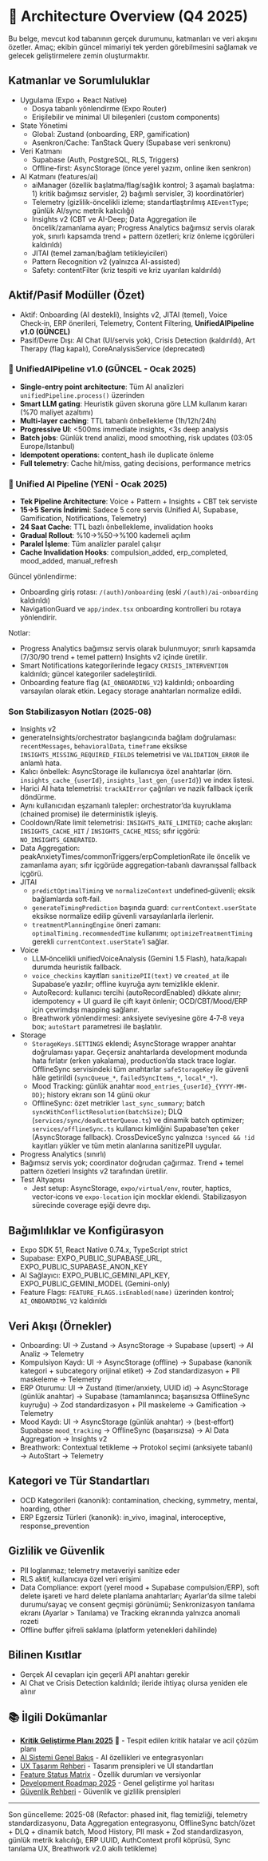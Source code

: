 # 📐 Architecture Overview (Q4 2025)

Bu belge, mevcut kod tabanının gerçek durumunu, katmanları ve veri akışını özetler. Amaç; ekibin güncel mimariyi tek yerden görebilmesini sağlamak ve gelecek geliştirmelere zemin oluşturmaktır.

## Katmanlar ve Sorumluluklar
- Uygulama (Expo + React Native)
  - Dosya tabanlı yönlendirme (Expo Router)
  - Erişilebilir ve minimal UI bileşenleri (custom components)
- State Yönetimi
  - Global: Zustand (onboarding, ERP, gamification)
  - Asenkron/Cache: TanStack Query (Supabase veri senkronu)
- Veri Katmanı
  - Supabase (Auth, PostgreSQL, RLS, Triggers)
  - Offline-first: AsyncStorage (önce yerel yazım, online iken senkron)
 - AI Katmanı (features/ai)
   - aiManager (özellik başlatma/flag/sağlık kontrol; 3 aşamalı başlatma: 1) kritik bağımsız servisler, 2) bağımlı servisler, 3) koordinatörler)
   - Telemetry (gizlilik-öncelikli izleme; standartlaştırılmış `AIEventType`; günlük AI/sync metrik kalıcılığı)
   - Insights v2 (CBT ve AI-Deep; Data Aggregation ile öncelik/zamanlama ayarı; Progress Analytics bağımsız servis olarak yok, sınırlı kapsamda trend + pattern özetleri; kriz önleme içgörüleri kaldırıldı)
   - JITAI (temel zaman/bağlam tetikleyicileri)
   - Pattern Recognition v2 (yalnızca AI-assisted)
   - Safety: contentFilter (kriz tespiti ve kriz uyarıları kaldırıldı)

## Aktif/Pasif Modüller (Özet)
- Aktif: Onboarding (AI destekli), Insights v2, JITAI (temel), Voice Check‑in, ERP önerileri, Telemetry, Content Filtering, **UnifiedAIPipeline v1.0 (GÜNCEL)**
- Pasif/Devre Dışı: AI Chat (UI/servis yok), Crisis Detection (kaldırıldı), Art Therapy (flag kapalı), CoreAnalysisService (deprecated)

### 🚀 UnifiedAIPipeline v1.0 (GÜNCEL - Ocak 2025)
- **Single-entry point architecture**: Tüm AI analizleri `unifiedPipeline.process()` üzerinden
- **Smart LLM gating**: Heuristik güven skoruna göre LLM kullanım kararı (%70 maliyet azaltımı)
- **Multi-layer caching**: TTL tabanlı önbellekleme (1h/12h/24h)
- **Progressive UI**: <500ms immediate insights, <3s deep analysis
- **Batch jobs**: Günlük trend analizi, mood smoothing, risk updates (03:05 Europe/Istanbul)
- **Idempotent operations**: content_hash ile duplicate önleme
- **Full telemetry**: Cache hit/miss, gating decisions, performance metrics

### 🎯 Unified AI Pipeline (YENİ - Ocak 2025)
- **Tek Pipeline Architecture**: Voice + Pattern + Insights + CBT tek serviste
- **15→5 Servis İndirimi**: Sadece 5 core servis (Unified AI, Supabase, Gamification, Notifications, Telemetry)
- **24 Saat Cache**: TTL bazlı önbellekleme, invalidation hooks
- **Gradual Rollout**: %10→%50→%100 kademeli açılım
- **Paralel İşleme**: Tüm analizler paralel çalışır
- **Cache Invalidation Hooks**: compulsion_added, erp_completed, mood_added, manual_refresh
  
Güncel yönlendirme:
- Onboarding giriş rotası: `/(auth)/onboarding` (eski `/(auth)/ai-onboarding` kaldırıldı)
- NavigationGuard ve `app/index.tsx` onboarding kontrolleri bu rotaya yönlendirir.
  
Notlar:
 - Progress Analytics bağımsız servis olarak bulunmuyor; sınırlı kapsamda (7/30/90 trend + temel pattern) Insights v2 içinde üretilir.
 - Smart Notifications kategorilerinde legacy `CRISIS_INTERVENTION` kaldırıldı; güncel kategoriler sadeleştirildi.
 - Onboarding feature flag (`AI_ONBOARDING_V2`) kaldırıldı; onboarding varsayılan olarak etkin. Legacy storage anahtarları normalize edildi.
 
### Son Stabilizasyon Notları (2025‑08)
 - Insights v2
  - generateInsights/orchestrator başlangıcında bağlam doğrulaması: `recentMessages`, `behavioralData`, `timeframe` eksikse `INSIGHTS_MISSING_REQUIRED_FIELDS` telemetrisi ve `VALIDATION_ERROR` ile anlamlı hata.
  - Kalıcı önbellek: AsyncStorage ile kullanıcıya özel anahtarlar (örn. `insights_cache_{userId}`, `insights_last_gen_{userId}`) ve index listesi.
  - Harici AI hata telemetrisi: `trackAIError` çağrıları ve nazik fallback içerik döndürme.
  - Aynı kullanıcıdan eşzamanlı talepler: orchestrator’da kuyruklama (chained promise) ile deterministik işleyiş.
  - Cooldown/Rate limit telemetrisi: `INSIGHTS_RATE_LIMITED`; cache akışları: `INSIGHTS_CACHE_HIT` / `INSIGHTS_CACHE_MISS`; sıfır içgörü: `NO_INSIGHTS_GENERATED`.
  - Data Aggregation: peakAnxietyTimes/commonTriggers/erpCompletionRate ile öncelik ve zamanlama ayarı; sıfır içgörüde aggregation‑tabanlı davranışsal fallback içgörü.
- JITAI
  - `predictOptimalTiming` ve `normalizeContext` undefined‑güvenli; eksik bağlamlarda soft‑fail.
  - `generateTimingPrediction` başında guard: `currentContext.userState` eksikse normalize edilip güvenli varsayılanlarla ilerlenir.
  - `treatmentPlanningEngine` öneri zamanı: `optimalTiming.recommendedTime` kullanımı; `optimizeTreatmentTiming` gerekli `currentContext.userState`’i sağlar.
- Voice
  - LLM‑öncelikli unifiedVoiceAnalysis (Gemini 1.5 Flash), hata/kapalı durumda heuristik fallback.
  - `voice_checkins` kayıtları `sanitizePII(text)` ve `created_at` ile Supabase’e yazılır; offline kuyruğa aynı temizlikle eklenir.
  - AutoRecord: kullanıcı tercihi (autoRecordEnabled) dikkate alınır; idempotency + UI guard ile çift kayıt önlenir; OCD/CBT/Mood/ERP için çevrimdışı mapping sağlanır.
  - Breathwork yönlendirmesi: anksiyete seviyesine göre 4‑7‑8 veya box; `autoStart` parametresi ile başlatılır.
- Storage
  - `StorageKeys.SETTINGS` eklendi; AsyncStorage wrapper anahtar doğrulaması yapar. Geçersiz anahtarlarda development modunda hata fırlatır (erken yakalama), production’da stack trace loglar. OfflineSync servisindeki tüm anahtarlar `safeStorageKey` ile güvenli hâle getirildi (`syncQueue_*`, `failedSyncItems_*`, `local*_*`).
  - Mood Tracking: günlük anahtar `mood_entries_{userId}_{YYYY-MM-DD}`; history ekranı son 14 günü okur
  - OfflineSync: özet metrikler `last_sync_summary`; batch `syncWithConflictResolution(batchSize)`; DLQ (`services/sync/deadLetterQueue.ts`) ve dinamik batch optimizer; `services/offlineSync.ts` kullanıcı kimliğini Supabase’ten çeker (AsyncStorage fallback). CrossDeviceSync yalnızca `!synced && !id` kayıtları yükler ve tüm metin alanlarına sanitizePII uygular.
 - Progress Analytics (sınırlı)
  - Bağımsız servis yok; coordinator doğrudan çağırmaz. Trend + temel pattern özetleri Insights v2 tarafından üretilir.
- Test Altyapısı
  - Jest setup: AsyncStorage, `expo/virtual/env`, router, haptics, vector‑icons ve `expo-location` için mocklar eklendi. Stabilizasyon sürecinde coverage eşiği devre dışı.

## Bağımlılıklar ve Konfigürasyon
- Expo SDK 51, React Native 0.74.x, TypeScript strict
- Supabase: EXPO_PUBLIC_SUPABASE_URL, EXPO_PUBLIC_SUPABASE_ANON_KEY
- AI Sağlayıcı: EXPO_PUBLIC_GEMINI_API_KEY, EXPO_PUBLIC_GEMINI_MODEL (Gemini-only)
- Feature Flags: `FEATURE_FLAGS.isEnabled(name)` üzerinden kontrol; `AI_ONBOARDING_V2` kaldırıldı

## Veri Akışı (Örnekler)
- Onboarding: UI → Zustand → AsyncStorage → Supabase (upsert) → AI Analiz → Telemetry
- Kompulsiyon Kaydı: UI → AsyncStorage (offline) → Supabase (kanonik kategori + subcategory orijinal etiket) → Zod standardizasyon + PII maskeleme → Telemetry
- ERP Oturumu: UI → Zustand (timer/anxiety, UUID id) → AsyncStorage (günlük anahtar) → Supabase (tamamlanınca; başarısızsa OfflineSync kuyruğu) → Zod standardizasyon + PII maskeleme → Gamification → Telemetry
- Mood Kaydı: UI → AsyncStorage (günlük anahtar) → (best‑effort) Supabase `mood_tracking` → OfflineSync (başarısızsa) → AI Data Aggregation → Insights v2
- Breathwork: Contextual tetikleme → Protokol seçimi (anksiyete tabanlı) → AutoStart → Telemetry

## Kategori ve Tür Standartları
- OCD Kategorileri (kanonik): contamination, checking, symmetry, mental, hoarding, other
- ERP Egzersiz Türleri (kanonik): in_vivo, imaginal, interoceptive, response_prevention

## Gizlilik ve Güvenlik
- PII loglanmaz; telemetry metaveriyi sanitize eder
- RLS aktif, kullanıcıya özel veri erişimi
- Data Compliance: export (yerel mood + Supabase compulsion/ERP), soft delete işareti ve hard delete planlama anahtarları; Ayarlar’da silme talebi durumu/sayaç ve consent geçmişi görünümü; Senkronizasyon tanılama ekranı (Ayarlar > Tanılama) ve Tracking ekranında yalnızca anomali rozeti
- Offline buffer şifreli saklama (platform yetenekleri dahilinde)

## Bilinen Kısıtlar
- Gerçek AI cevapları için geçerli API anahtarı gerekir
- AI Chat ve Crisis Detection kaldırıldı; ileride ihtiyaç olursa yeniden ele alınır

## 📚 İlgili Dokümanlar

- **[Kritik Geliştirme Planı 2025](./CRITICAL_IMPROVEMENTS_PLAN_2025.md)** 🚨 - Tespit edilen kritik hatalar ve acil çözüm planı
- [AI Sistemi Genel Bakış](./AI_OVERVIEW.md) - AI özellikleri ve entegrasyonları
- [UX Tasarım Rehberi](./UX_DESIGN_GUIDE.md) - Tasarım prensipleri ve UI standartları
- [Feature Status Matrix](./FEATURE_STATUS_MATRIX.md) - Özellik durumları ve versiyonlar
- [Development Roadmap 2025](./DEVELOPMENT_ROADMAP_2025.md) - Genel geliştirme yol haritası
- [Güvenlik Rehberi](./security-guide.md) - Güvenlik ve gizlilik prensipleri

---
Son güncelleme: 2025-08 (Refactor: phased init, flag temizliği, telemetry standardizasyonu, Data Aggregation entegrasyonu, OfflineSync batch/özet + DLQ + dinamik batch, Mood History, PII mask + Zod standardizasyon, günlük metrik kalıcılığı, ERP UUID, AuthContext profil köprüsü, Sync tanılama UX, Breathwork v2.0 akıllı tetikleme)
